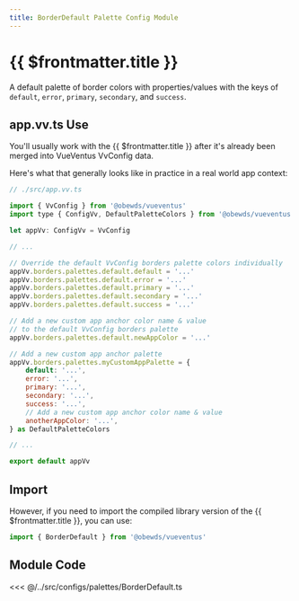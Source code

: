 ```yaml
---
title: BorderDefault Palette Config Module
---
```


<script setup>
    import DocsPackageVersion from '../../../src/views/compos/DocsPackageVersion.vue'
</script>







# {{ $frontmatter.title }}

A default palette of border colors with properties/values with the keys of `default`, `error`, `primary`, `secondary`, and `success`.








## app.vv.ts Use

You'll usually work with the {{ $frontmatter.title }} after it's already been merged into VueVentus VvConfig data.

Here's what that generally looks like in practice in a real world app context:

```javascript
// ./src/app.vv.ts

import { VvConfig } from '@obewds/vueventus'
import type { ConfigVv, DefaultPaletteColors } from '@obewds/vueventus'

let appVv: ConfigVv = VvConfig

// ...

// Override the default VvConfig borders palette colors individually
appVv.borders.palettes.default.default = '...'
appVv.borders.palettes.default.error = '...'
appVv.borders.palettes.default.primary = '...'
appVv.borders.palettes.default.secondary = '...'
appVv.borders.palettes.default.success = '...'

// Add a new custom app anchor color name & value
// to the default VvConfig borders palette
appVv.borders.palettes.default.newAppColor = '...'

// Add a new custom app anchor palette
appVv.borders.palettes.myCustomAppPalette = {
    default: '...',
    error: '...',
    primary: '...',
    secondary: '...',
    success: '...',
    // Add a new custom app anchor color name & value
    anotherAppColor: '...',
} as DefaultPaletteColors

// ...

export default appVv
```








## Import

However, if you need to import the compiled library version of the {{ $frontmatter.title }}, you can use:

```javascript
import { BorderDefault } from '@obewds/vueventus'
```













## Module Code

<<< @/../src/configs/palettes/BorderDefault.ts






<DocsPackageVersion/>


